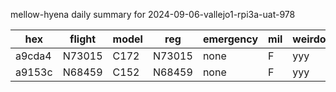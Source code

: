mellow-hyena daily summary for 2024-09-06-vallejo1-rpi3a-uat-978

|hex|flight|model|reg|emergency|mil|weirdo|
|--|--|--|--|--|--|--|
|a9cda4|N73015|C172|N73015|none|F|yyy|
|a9153c|N68459|C152|N68459|none|F|yyy|
